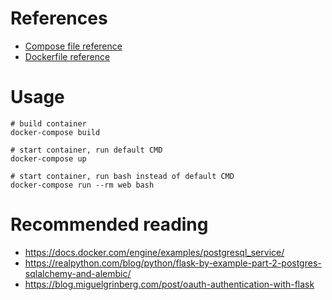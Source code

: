 # References

* [Compose file reference](https://docs.docker.com/compose/compose-file/)
* [Dockerfile reference](https://docs.docker.com/engine/reference/builder/)

# Usage

```
# build container
docker-compose build

# start container, run default CMD
docker-compose up

# start container, run bash instead of default CMD
docker-compose run --rm web bash
```

# Recommended reading 
* https://docs.docker.com/engine/examples/postgresql_service/
* https://realpython.com/blog/python/flask-by-example-part-2-postgres-sqlalchemy-and-alembic/
* https://blog.miguelgrinberg.com/post/oauth-authentication-with-flask 
